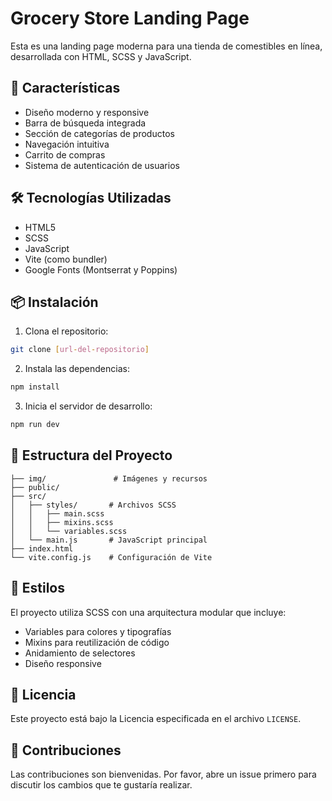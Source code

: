 # Grocery Store Landing Page

Esta es una landing page moderna para una tienda de comestibles en línea, desarrollada con HTML, SCSS y JavaScript.

## 🚀 Características

- Diseño moderno y responsive
- Barra de búsqueda integrada
- Sección de categorías de productos
- Navegación intuitiva
- Carrito de compras
- Sistema de autenticación de usuarios

## 🛠️ Tecnologías Utilizadas

- HTML5
- SCSS
- JavaScript
- Vite (como bundler)
- Google Fonts (Montserrat y Poppins)

## 📦 Instalación

1. Clona el repositorio:
```bash
git clone [url-del-repositorio]
```

2. Instala las dependencias:
```bash
npm install
```

3. Inicia el servidor de desarrollo:
```bash
npm run dev
```

## 🔧 Estructura del Proyecto

```
├── img/               # Imágenes y recursos
├── public/           
├── src/
│   ├── styles/       # Archivos SCSS
│   │   ├── main.scss
│   │   ├── mixins.scss
│   │   └── variables.scss
│   └── main.js       # JavaScript principal
├── index.html
└── vite.config.js    # Configuración de Vite
```

## 🎨 Estilos

El proyecto utiliza SCSS con una arquitectura modular que incluye:
- Variables para colores y tipografías
- Mixins para reutilización de código
- Anidamiento de selectores
- Diseño responsive

## 📝 Licencia

Este proyecto está bajo la Licencia especificada en el archivo `LICENSE`.

## 🤝 Contribuciones

Las contribuciones son bienvenidas. Por favor, abre un issue primero para discutir los cambios que te gustaría realizar.